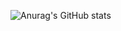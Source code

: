 ![Anurag's GitHub stats](https://github-readme-stats.vercel.app/api?username=cesarmayo18&show_icons=true&bg_color=00000000)
